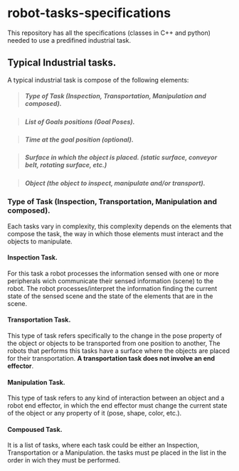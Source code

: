# robot-tasks-specifications
This repository has all the specifications (classes in C++ and python) needed to use a predifined industrial task.

## Typical Industrial tasks.
A typical industrial task is compose of the following elements:

> ##### Type of Task (Inspection, Transportation, Manipulation and composed).

> ##### List of Goals positions (Goal Poses).

> ##### Time at the goal position (optional).

> ##### Surface in which the object is placed. (static surface, conveyor belt, rotating surface, etc.)

> ##### Object (the object to inspect, manipulate and/or transport).

### Type of Task (Inspection, Transportation, Manipulation and composed).
Each tasks vary in complexity, this complexity depends on the elements that compose the task, the way in which those elements must interact and the objects to manipulate.

#### Inspection Task.
For this task a robot processes the information sensed with one or more peripherals wich communicate their sensed information (scene) to the robot. The robot processes/interpret the information finding the current state of the sensed scene and the state of the elements that are in the scene.

#### Transportation Task.
This type of task refers specifically to the change in the pose property of the object or objects to be transported from one position to another, The robots that performs this tasks have a surface where the objects are placed for their transportation. **A transportation task does not involve an end effector**.

#### Manipulation Task.
This type of task refers to any kind of interaction between an object and a robot end effector, in which the end effector must change the current state of the object or any property of it (pose, shape, color, etc.).

#### Compoused Task.
It is a list of tasks, where each task could be either an Inspection, Transportation or a Manipulation. the tasks must pe placed in the list in the order in wich they must be performed. 
